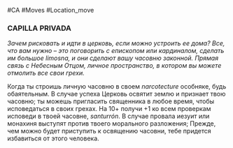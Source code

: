 #CA #Moves #Location_move

### CAPILLA PRIVADA
*Зачем рисковать и идти в церковь, если можно устроить ее дома? Все, что вам нужно – это поговорить с епископом или кардиналом, сделать им большое limosna, и они сделают вашу часовню законной. Прямая связь с Небесным Отцом, личное пространство, в котором вы можете отмолить все свои грехи.*

Когда ты строишь личную часовню в своем *narcotecture* особняке, будь обаятельным. В случае успеха Церковь освятит землю и признает твою часовню; ты можешь пригласить священника в любое время, чтобы исповедаться в своих грехах. На 10+ получи +1 ко всем проверкам исповеди в твоей часовне, *santurrón*. В случае провала иезуит или монахиня выступят против твоего морального разложения; Прежде, чем можно будет приступить к освящению часовни, тебе придется избавиться от этого человека.